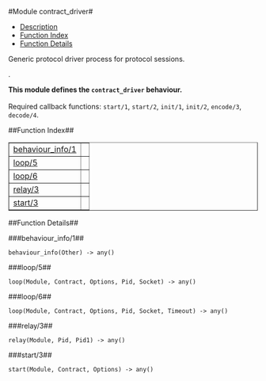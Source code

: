 

#Module contract_driver#
* [Description](#description)
* [Function Index](#index)
* [Function Details](#functions)


<p>Generic protocol driver process for protocol sessions.</p>.

__This module defines the `contract_driver` behaviour.__
<br></br>
 Required callback functions: `start/1`, `start/2`, `init/1`, `init/2`, `encode/3`, `decode/4`.<a name="index"></a>

##Function Index##


<table width="100%" border="1" cellspacing="0" cellpadding="2" summary="function index"><tr><td valign="top"><a href="#behaviour_info-1">behaviour_info/1</a></td><td></td></tr><tr><td valign="top"><a href="#loop-5">loop/5</a></td><td></td></tr><tr><td valign="top"><a href="#loop-6">loop/6</a></td><td></td></tr><tr><td valign="top"><a href="#relay-3">relay/3</a></td><td></td></tr><tr><td valign="top"><a href="#start-3">start/3</a></td><td></td></tr></table>


<a name="functions"></a>

##Function Details##

<a name="behaviour_info-1"></a>

###behaviour_info/1##


`behaviour_info(Other) -> any()`

<a name="loop-5"></a>

###loop/5##


`loop(Module, Contract, Options, Pid, Socket) -> any()`

<a name="loop-6"></a>

###loop/6##


`loop(Module, Contract, Options, Pid, Socket, Timeout) -> any()`

<a name="relay-3"></a>

###relay/3##


`relay(Module, Pid, Pid1) -> any()`

<a name="start-3"></a>

###start/3##


`start(Module, Contract, Options) -> any()`

